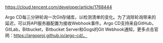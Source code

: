 https://cloud.tencent.com/developer/article/1768444

Argo CD每三分钟轮询一次Git存储库，以检测清单的变化。为了消除轮询带来的延迟，可以将API服务器配置为接收Webhook事件。Argo CD支持来自GitHub，GitLab，Bitbucket，Bitbucket Server和Gogs的Git Webhook通知，更多点击官网：https://argoproj.github.io/argo-cd/。
